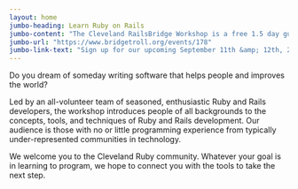 ```yaml
---
layout: home
jumbo-heading: Learn Ruby on Rails
jumbo-content: "The Cleveland RailsBridge Workshop is a free 1.5 day guided introduction to programming in Ruby and Ruby on Rails."
jumbo-url: "https://www.bridgetroll.org/events/178"
jumbo-link-text: "Sign up for our upcoming September 11th &amp; 12th, 2015 workshop"
---
```


Do you dream of someday writing software that helps people and improves the world?

Led by an all-volunteer team of seasoned, enthusiastic Ruby and Rails developers, the workshop introduces people of all backgrounds to the concepts, tools, and techniques of Ruby and Rails development. Our audience is those with no or little programming experience from typically under-represented communities in technology.

We welcome you to the Cleveland Ruby community. Whatever your goal is in learning to program, we hope to connect you with the tools to take the next step.

